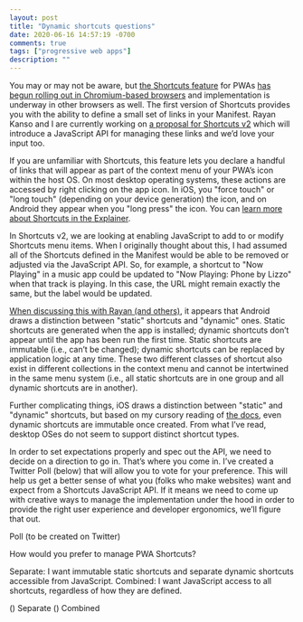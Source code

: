 ```yaml
---
layout: post
title: "Dynamic shortcuts questions"
date: 2020-06-16 14:57:19 -0700
comments: true
tags: ["progressive web apps"]
description: ""
---
```


You may or may not be aware, but [the Shortcuts feature](https://www.w3.org/TR/appmanifest/#shortcuts-member) for PWAs [has begun rolling out in Chromium-based browsers](https://www.windowslatest.com/2020/01/20/microsoft-is-adding-shortcuts-menu-to-chrome-pwas/) and implementation is underway in other browsers as well. The first version of Shortcuts provides you with the ability to define a small set of links in your Manifest. Rayan Kanso and I are currently working on [a proposal for Shortcuts v2](https://github.com/rayankans/app-shortcuts) which will introduce a JavaScript API for managing these links and we’d love your input too.

<!-- more -->

If you are unfamiliar with Shortcuts, this feature lets you declare a handful of links that will appear as part of the context menu of your PWA’s icon within the host OS. On most desktop operating systems, these actions are accessed by right clicking on the app icon. In iOS, you "force touch" or "long touch" (depending on your device generation) the icon, and on Android they appear when you "long press" the icon. You can [learn more about Shortcuts in the Explainer](https://github.com/MicrosoftEdge/MSEdgeExplainers/blob/main/Shortcuts/explainer.md).

In Shortcuts v2, we are looking at enabling JavaScript to add to or modify Shortcuts menu items. When I originally thought about this, I had assumed all of the Shortcuts defined in the Manifest would be able to be removed or adjusted via the JavaScript API. So, for example, a shortcut to "Now Playing" in a music app could be updated to "Now Playing: Phone by Lizzo" when that track is playing. In this case, the URL might remain exactly the same, but the label would be updated.

[When discussing this with Rayan (and others)](https://github.com/rayankans/app-shortcuts/issues/1), it appears that Android draws a distinction between "static" shortcuts and "dynamic" ones. Static shortcuts are generated when the app is installed; dynamic shortcuts don’t appear until the app has been run the first time. Static shortcuts are immutable (i.e., can’t be changed); dynamic shortcuts can be replaced by application logic at any time. These two different classes of shortcut also exist in different collections in the context menu and cannot be intertwined in the same menu system (i.e., all static shortcuts are in one group and all dynamic shortcuts are in another).

Further complicating things, iOS draws a distinction between "static" and "dynamic" shortcuts, but based on my cursory reading of [the docs](https://developer.apple.com/documentation/uikit/uiapplicationshortcutitem), even dynamic shortcuts are immutable once created. From what I’ve read, desktop OSes do not seem to support distinct shortcut types.

In order to set expectations properly and spec out the API, we need to decide on a direction to go in. That’s where you come in. I’ve created a Twitter Poll (below) that will allow you to vote for your preference. This will help us get a better sense of what you (folks who make websites) want and expect from a Shortcuts JavaScript API. If it means we need to come up with creative ways to manage the implementation under the hood in order to provide the right user experience and developer ergonomics, we’ll figure that out.

Poll (to be created on Twitter)

How would you prefer to manage PWA Shortcuts?

Separate: I want immutable static shortcuts and separate dynamic shortcuts accessible from JavaScript.
Combined: I want JavaScript access to all shortcuts, regardless of how they are defined.

() Separate
() Combined
